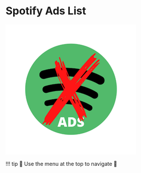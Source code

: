 # Spotify Ads List

![Spotify Ads List Logo](./images/spotify_ads_list_logo.png)

!!! tip
    🔼 Use the menu at the top to navigate 🔼